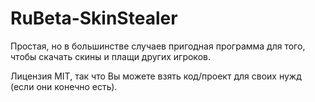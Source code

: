# RuBeta-SkinStealer

Простая, но в большинстве случаев пригодная программа для того, чтобы скачать скины и плащи других игроков.

Лицензия MIT, так что Вы можете взять код/проект для своих нужд (если они конечно есть).